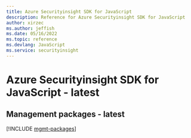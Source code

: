 ```yaml
---
title: Azure Securityinsight SDK for JavaScript
description: Reference for Azure Securityinsight SDK for JavaScript
author: xirzec
ms.author: jeffish
ms.date: 05/16/2022
ms.topic: reference
ms.devlang: JavaScript
ms.service: securityinsight
---
```

# Azure Securityinsight SDK for JavaScript - latest
## Management packages - latest
[!INCLUDE [mgmt-packages](securityinsight-mgmt-index.md)]
